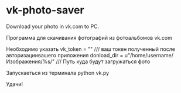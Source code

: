 vk-photo-saver
==============

Download your photo in vk.com to PC.

Программа для скачивания фотографий из фотоальбомов vk.com

Необходимо указать 
vk_token = "" /// ваш токен полученный после авторизациивашего приложения
donload_dir = u"/home/username/Изображения/%s/"  /// Путь куда будут загружаться фото

Запускаеться из терминала 
python vk.py

Удачи!
